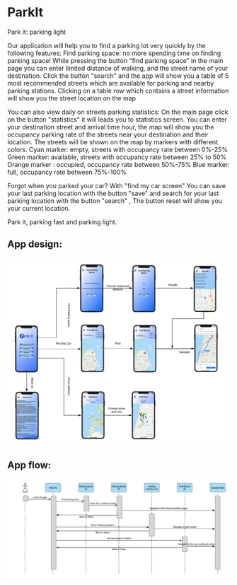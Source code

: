 # ParkIt

Park it: parking light

Our application will help you to find a parking lot very quickly by the following features: Find parking space: no more spending time on finding parking space! While pressing the button "find parking space" in the main page you can enter limited distance of walking, and the street name of your destination. Click the button "search" and the app will show you a table of 5 most recommended streets which are available for parking and nearby parking stations. Clicking on a table row which contains a street information will show you the street location on the map

You can also view daily on streets parking statistics: On the main page click on the button "statistics" it will leads you to statistics screen. You can enter your destination street and arrival time hour, the map will show you the occupancy parking rate of the streets near your destination and their location. The streets will be shown on the map by markers with different colors. Cyan marker: empty, streets with occupancy rate between 0%-25% Green marker: available, streets with occupancy rate between 25% to 50% Orange marker : occupied, occupancy rate between 50%-75% Blue marker: full, occupancy rate between 75%-100%

Forgot when you parked your car? With "find my car screen" You can save your last parking location with the button "save" and search for your last parking location with the button "search" , The button reset will show you your current location.

Park it, parking fast and parking light.

## App design:

<img src="https://github.com/HadarPur/ParkItIOS/blob/master/Wireframe.png" />

## App flow:

<img src="https://github.com/HadarPur/ParkItIOS/blob/master/SeqDiagram.png" />
